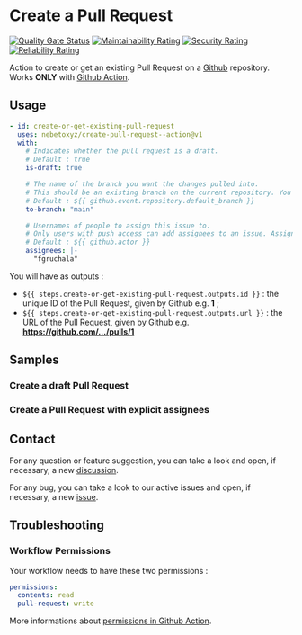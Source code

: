 # Create a Pull Request

[![Quality Gate Status](https://sonarcloud.io/api/project_badges/measure?project=nebetoxyz_create-pull-request-action&metric=alert_status&token=ee9d6a8a5da118704f7c19f7865b50ede069cc5e)](https://sonarcloud.io/summary/new_code?id=nebetoxyz_create-pull-request-action)
[![Maintainability Rating](https://sonarcloud.io/api/project_badges/measure?project=nebetoxyz_create-pull-request-action&metric=sqale_rating&token=ee9d6a8a5da118704f7c19f7865b50ede069cc5e)](https://sonarcloud.io/summary/new_code?id=nebetoxyz_create-pull-request-action)
[![Security Rating](https://sonarcloud.io/api/project_badges/measure?project=nebetoxyz_create-pull-request-action&metric=security_rating&token=ee9d6a8a5da118704f7c19f7865b50ede069cc5e)](https://sonarcloud.io/summary/new_code?id=nebetoxyz_create-pull-request-action)
[![Reliability Rating](https://sonarcloud.io/api/project_badges/measure?project=nebetoxyz_create-pull-request-action&metric=reliability_rating&token=ee9d6a8a5da118704f7c19f7865b50ede069cc5e)](https://sonarcloud.io/summary/new_code?id=nebetoxyz_create-pull-request-action)

Action to create or get an existing Pull Request on a [Github](https://github.com) repository.
Works **ONLY** with [Github Action](https://github.com/features/actions).

## Usage

```yaml
- id: create-or-get-existing-pull-request
  uses: nebetoxyz/create-pull-request--action@v1
  with:
    # Indicates whether the pull request is a draft.
    # Default : true
    is-draft: true

    # The name of the branch you want the changes pulled into.
    # This should be an existing branch on the current repository. You cannot submit a pull request to one repository that requests a merge to a base of another repository.
    # Default : ${{ github.event.repository.default_branch }}
    to-branch: "main"

    # Usernames of people to assign this issue to.
    # Only users with push access can add assignees to an issue. Assignees are silently ignored otherwise.
    # Default : ${{ github.actor }}
    assignees: |-
      "fgruchala"
```

You will have as outputs :

- `${{ steps.create-or-get-existing-pull-request.outputs.id }}` : the unique ID of the Pull Request, given by Github e.g. **1** ;
- `${{ steps.create-or-get-existing-pull-request.outputs.url }}` : the URL of the Pull Request, given by Github e.g. **https://github.com/.../pulls/1**

## Samples

### Create a draft Pull Request

### Create a Pull Request with explicit assignees

## Contact

For any question or feature suggestion, you can take a look and open, if necessary, a new [discussion](https://github.com/nebetoxyz/create-pull-request--action/discussions).

For any bug, you can take a look to our active issues and open, if necessary, a new [issue](https://github.com/nebetoxyz/create-pull-request--action/issues).

## Troubleshooting

### Workflow Permissions

Your workflow needs to have these two permissions :

```yaml
permissions:
  contents: read
  pull-request: write
```

More informations about [permissions in Github Action](https://docs.github.com/en/actions/writing-workflows/choosing-what-your-workflow-does/controlling-permissions-for-github_token).

